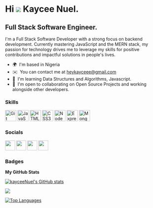 Hi ![](https://user-images.githubusercontent.com/18350557/176309783-0785949b-9127-417c-8b55-ab5a4333674e.gif) Kaycee Nuel.
==============================================================================================================================================================

Full Stack Software Engineer.
-----------------------------

I'm a Full Stack Software Developer with a strong focus on backend development. Currently mastering JavaScript and the MERN stack, my passion for technology drives me to leverage my skills for positive contributions and impactful solutions in people's lives.

* 🌍  I'm based in Nigeria
* ✉️  You can contact me at [heykayceee@gmail.com](mailto:heykayceee@gmail.com)
* 🧠  I'm learning Data Structures and Algorithms, Javascript.
* 🤝  I'm open to collaborating on Open Source Projects and working alongside other developers.

### Skills


<p align="left">
<a href="https://git-scm.com/" target="_blank" rel="noreferrer"><img src="https://raw.githubusercontent.com/danielcranney/readme-generator/main/public/icons/skills/git-colored.svg" width="36" height="36" alt="Git" /></a>
<a href="https://developer.mozilla.org/en-US/docs/Web/JavaScript" target="_blank" rel="noreferrer"><img src="https://raw.githubusercontent.com/danielcranney/readme-generator/main/public/icons/skills/javascript-colored.svg" width="36" height="36" alt="JavaScript" /></a>
<a href="https://developer.mozilla.org/en-US/docs/Glossary/HTML5" target="_blank" rel="noreferrer"><img src="https://raw.githubusercontent.com/danielcranney/readme-generator/main/public/icons/skills/html5-colored.svg" width="36" height="36" alt="HTML5" /></a>
<a href="https://www.w3.org/TR/CSS/#css" target="_blank" rel="noreferrer"><img src="https://raw.githubusercontent.com/danielcranney/readme-generator/main/public/icons/skills/css3-colored.svg" width="36" height="36" alt="CSS3" /></a>
<a href="https://nodejs.org/en/" target="_blank" rel="noreferrer"><img src="https://raw.githubusercontent.com/danielcranney/readme-generator/main/public/icons/skills/nodejs-colored.svg" width="36" height="36" alt="NodeJS" /></a>
<a href="https://expressjs.com/" target="_blank" rel="noreferrer"><img src="https://raw.githubusercontent.com/danielcranney/readme-generator/main/public/icons/skills/express-colored-dark.svg" width="36" height="36" alt="Express" /></a>
<a href="https://www.mongodb.com/" target="_blank" rel="noreferrer"><img src="https://raw.githubusercontent.com/danielcranney/readme-generator/main/public/icons/skills/mongodb-colored.svg" width="36" height="36" alt="MongoDB" /></a>
</p>


### Socials

<p align="left"> <a href="https://discord.com/users/kayceenuel " target="_blank" rel="noreferrer"><img src="https://raw.githubusercontent.com/danielcranney/readme-generator/main/public/icons/socials/discord.svg" width="32" height="32" /></a> <a href="https://www.github.com/kayceeNuel" target="_blank" rel="noreferrer"><img src="https://raw.githubusercontent.com/danielcranney/readme-generator/main/public/icons/socials/github-dark.svg" width="32" height="32" /></a> <a href="https://www.linkedin.com/in/linkedin.com/in/kaycee-nuel" target="_blank" rel="noreferrer"><img src="https://raw.githubusercontent.com/danielcranney/readme-generator/main/public/icons/socials/linkedin.svg" width="32" height="32" /></a> <a href="https://www.twitter.com/https://twitter.com/kayceenuel" target="_blank" rel="noreferrer"><img src="https://raw.githubusercontent.com/danielcranney/readme-generator/main/public/icons/socials/twitter.svg" width="32" height="32" /></a></p>

### Badges

<b>My GitHub Stats</b>

<a href="http://www.github.com/kayceeNuel"><img src="https://github-readme-stats.vercel.app/api?username=kayceeNuel&show_icons=true&hide=&count_private=true&title_color=64748b&text_color=a855f7&icon_color=64748b&bg_color=000000&hide_border=true&show_icons=true" alt="kayceeNuel's GitHub stats" /></a>

<a href="http://www.github.com/kayceeNuel"><img src="https://github-readme-streak-stats.herokuapp.com/?user=kayceeNuel&stroke=a855f7&background=000000&ring=64748b&fire=64748b&currStreakNum=a855f7&currStreakLabel=64748b&sideNums=a855f7&sideLabels=a855f7&dates=a855f7&hide_border=true" /></a>

<a href="https://github.com/kayceeNuel" align="left"><img src="https://github-readme-stats.vercel.app/api/top-langs/?username=kayceeNuel&langs_count=10&title_color=64748b&text_color=a855f7&icon_color=64748b&bg_color=000000&hide_border=true&locale=en&custom_title=Top%20%Languages" alt="Top Languages" /></a>

